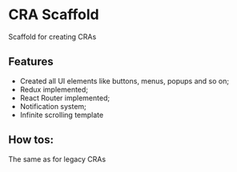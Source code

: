 # CRA Scaffold

Scaffold for creating CRAs

## Features

- Created all UI elements like buttons, menus, popups and so on;
- Redux implemented;
- React Router implemented;
- Notification system;
- Infinite scrolling template

## How tos:

The same as for legacy CRAs
